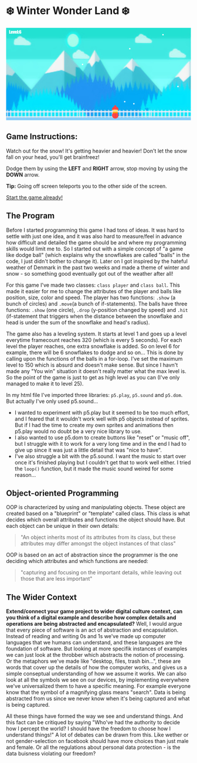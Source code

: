 # :snowflake: Winter Wonder Land :snowflake:
![alt tekst](Udklip.PNG) 
## Game Instructions:
Watch out for the snow! It's getting heavier and heavier! Don't let the snow fall on your head, you'll get brainfreez! 

Dodge them by using the **LEFT** and **RIGHT** arrow, stop moving by using the **DOWN** arrow.

**Tip:** Going off screen teleports you to the other side of the screen.

[Start the game already!](https://rawgit.com/Margretexie/Mini_ex/master/mini_ex5/empty-example/index.html)

## The Program
Before I started programming this game I had tons of ideas. It was hard to settle with just one idea, and it was also hard to measure/feel in advance how difficult and detailed the game should be and where my programming skills would limit me to. So I started out with a simple concept of "a game like dodge ball" (which explains why the snowflakes are called "balls" in the code, I just didn't bother to change it). Later on I got inspired by the hateful weather of Denmark in the past two weeks and made a theme of winter and snow - so something good eventually got out of the weather after all!

For this game I've made two classes: ```class player``` and ```class ball```. This made it easier for me to change the attributes of the player and balls like position, size, color and speed. The player has two functions: ```.show``` (a bunch of circles) and ```.move```(a bunch of if-statements). The balls have three functions: ```.show``` (one circle), ```.drop``` (y-position changed by speed) and ```.hit``` (if-statement that triggers when the distance between the snowflake and head is under the sum of the snowflake and head's radius).

The game also has a leveling system. It starts at level 1 and goes up a level everytime framecount reaches 320 (which is every 5 seconds). For each level the player reaches, one extra snowflake is added. So on level 6 for example, there will be 6 snowflakes to dodge and so on... This is done by calling upon the functions of the balls in a for-loop. I've set the maximum level to 150 which is absurd and doesn't make sense. But since I havn't made any "You win" situation it doesn't really matter what the max level is. So the point of the game is just to get as high level as you can (I've only managed to make it to level 25).

In my html file I've imported three libraries: ```p5.play```, ```p5.sound``` and ```p5.dom```. But actually I've only used p5.sound...
 - I wanted to experiment with p5.play but it seemed to be too much effort, and I feared that it wouldn't work well with p5 objects instead of sprites. But if I had the time to create my own sprites and animations then p5.play would no doubt be a very nice library to use. 
 - I also wanted to use p5.dom to create buttons like "reset" or "music off", but I struggle with it to work for a very long time and in the end I had to give up since it was just a little detail that was "nice to have". 
 - I've also struggle a bit with the p5.sound. I want the music to start over once it's finished playing but I couldn't get that to work well either. I tried the ```loop()``` function, but it made the music sound weired for some reason...
## Object-oriented Programming
OOP is characterized by using and manipulating objects. These object are created based on a "blueprint" or "template" called class. This class is what decides which overall attributes and functions the object should have. But each object can be unique in their own details:
>"An object inherits most of its attributes from its class, but these attributes may differ amongst the object instances of that class"

OOP is based on an act of abstraction since the programmer is the one deciding which attributes and which functions are needed:
>"capturing and focusing on the important details, while leaving out those that are less important"

## The Wider Context
**Extend/connect your game project to wider digital culture context, can you think of a digital example and describe how complex details and operations are being abstracted and encapsulated?**
Well, I would argue that every piece of software is an act of abstraction and encapsulation. Instead of reading and writing 0s and 1s we've made up computer languages that we humans can understand, and these languages are the foundation of software. But looking at more specifik instances of examples we can just look at the throbber which abstracts the notion of processing. Or the metaphors we've made like "desktop, files, trash bin...", these are words that cover up the details of how the computer works, and gives us a simple conseptual understanding of how we assume it works. We can also look at all the symbols we see on our devices, by implementing everywhere we've universalized them to have a specific meaning. For example everyone know that the symbol of a magnifying glass means "search". Data is being abstracted from us since we never know when it's being captured and what is being captured.

All these things have formed the way we see and understand things. And this fact can be critiqued by saying "Who've had the authority to decide how I percept the world? I should have the freedom to choose how I understand things!"
A lot of debates can be drawn from this. Like wether or not gender-selection on facebook should have more choices than just male and female. Or all the regulations about personal data protection - is the data buisness violating our freedom?

